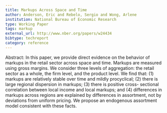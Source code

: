 ```yaml
---
title: Markups Across Space and Time
author: Anderson, Eric and Rebelo, Sergio and Wong, Arlene
institution: National Bureau of Economic Research
type: Working Paper
tags: markup
external_url: http://www.nber.org/papers/w24434
bibtype: techreport
category: reference
---
```

Abstract: In this paper, we provide direct evidence on the behavior of markups in the retail sector across space and time. Markups are measured using gross margins. We consider three levels of aggregation: the retail sector as a whole, the firm level, and the product level. We find that: (1) markups are relatively stable over time and mildly procyclical; (2) there is large regional dispersion in markups; (3) there is positive cross- sectional correlation between local income and local markups; and (4) differences in markups across regions are explained by differences in assortment, not by deviations from uniform pricing. We propose an endogenous assortment model consistent with these facts.

